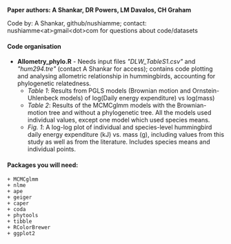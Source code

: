 **Paper authors: A Shankar, DR Powers, LM Davalos, CH Graham**

Code by: A Shankar, github/nushiamme; contact: nushiamme\<at\>gmail\<dot\>com for questions about code/datasets

#### Code organisation

-   **Allometry_phylo.R** - Needs input files *"DLW_TableS1.csv"* and *"hum294.tre"* (contact A Shankar for access); contains code plotting and analysing allometric relationship in hummingbirds, accounting for phylogenetic relatedness.
    -   *Table 1*: Results from PGLS models (Brownian motion and Ornstein-Uhlenbeck models) of log(Daily energy expenditure) vs log(mass)
    -   *Table 2*: Results of the MCMCglmm models with the Brownian-motion tree and without a phylogenetic tree. All the models used individual values, except one model which used species means.
    -   *Fig. 1*: A log-log plot of individual and species-level hummingbird daily energy expenditure (kJ) vs. mass (g), including values from this study as well as from the literature. Includes species means and individual points.

#### Packages you will need:

    + MCMCglmm
    + nlme
    + ape
    + geiger
    + caper
    + coda
    + phytools
    + tibble
    + RColorBrewer
    + ggplot2